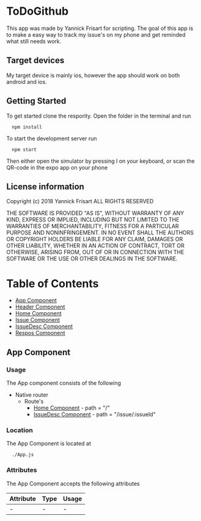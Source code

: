 # ToDoGithub
This app was made by Yannick Frisart for scripting. The goal of this app is to make a easy way to track my issue's on my phone and get reminded what still needs work.

## Target devices
My target device is mainly ios, however the app should work on both android and ios.

## Getting Started
To get started clone the respority.
Open the folder in the terminal and run
```
  npm install
```

To start the development server run
```
  npm start
```

Then either open the simulator by pressing I on your keyboard, or scan the QR-code in the expo app on your phone

## License information
Copyright (c) 2018 Yannick Frisart ALL RIGHTS RESERVED

THE SOFTWARE IS PROVIDED "AS IS", WITHOUT WARRANTY OF ANY KIND, EXPRESS OR IMPLIED, INCLUDING BUT NOT LIMITED TO THE WARRANTIES OF MERCHANTABILITY, FITNESS FOR A PARTICULAR PURPOSE AND NONINFRINGEMENT. IN NO EVENT SHALL THE AUTHORS OR COPYRIGHT HOLDERS BE LIABLE FOR ANY CLAIM, DAMAGES OR OTHER LIABILITY, WHETHER IN AN ACTION OF CONTRACT, TORT OR OTHERWISE, ARISING FROM, OUT OF OR IN CONNECTION WITH THE SOFTWARE OR THE USE OR OTHER DEALINGS IN THE SOFTWARE.

# Table of Contents
* [App Component](#app-component)
* [Header Component](#header-component)
* [Home Component](#home-component)
* [Issue Component](#issue-component)
* [IssueDesc Component](#issuedesc-component)
* [Respos Component](#respos-component)

## App Component
### Usage
The App component consists of the following
* Native router
  * Route's
    * [Home Component](#home-component) - path = "/"
    * [IssueDesc Component](#issuedesc-component) - path = "/issue/:issueId"

### Location
The App Component is located at
```
  ./App.js
```

### Attributes
The App Component accepts the following attributes

Attribute | Type | Usage
--- | --- | ---
- | - | -

